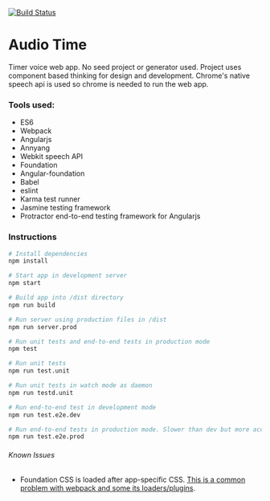 [![Build Status](https://travis-ci.org/JavierPDev/AudioTime.svg?branch=master)](https://travis-ci.org/JavierPDev/AudioTime)

# Audio Time
Timer voice web app. No seed project or generator used. Project uses component based thinking for design and development. Chrome's native speech api is used so chrome is needed to run the web app.

### Tools used:
* ES6
* Webpack
* Angularjs
* Annyang
* Webkit speech API
* Foundation
* Angular-foundation
* Babel
* eslint
* Karma test runner
* Jasmine testing framework
* Protractor end-to-end testing framework for Angularjs

### Instructions
```bash
# Install dependencies
npm install

# Start app in development server
npm start

# Build app into /dist directory
npm run build

# Run server using production files in /dist
npm run server.prod

# Run unit tests and end-to-end tests in production mode
npm test

# Run unit tests
npm run test.unit

# Run unit tests in watch mode as daemon
npm run testd.unit

# Run end-to-end test in development mode
npm run test.e2e.dev

# Run end-to-end tests in production mode. Slower than dev but more accurate for end user experience.
npm run test.e2e.prod
```

###### Known Issues

* Foundation CSS is loaded after app-specific CSS. [This is a common problem with webpack and some its loaders/plugins](https://github.com/webpack/webpack/issues/215).

